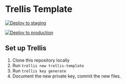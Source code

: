 # Trellis Template

[![Deploy to staging](https://github.com/RebelInteractiveGroup/trellis-template/actions/workflows/deploy-staging.yml/badge.svg?branch=staging)](https://github.com/RebelInteractiveGroup/trellis-template/actions/workflows/deploy-staging.yml)


[![Deploy to production](https://github.com/RebelInteractiveGroup/trellis-template/actions/workflows/deploy-production.yml/badge.svg)](https://github.com/RebelInteractiveGroup/trellis-template/actions/workflows/deploy-production.yml)

## Set up Trellis
1) Clone this repository locally
2) Run `trellis new trellis-template`
3) Run `trellis key generate`
4) Document the new private key, commit the new files.
